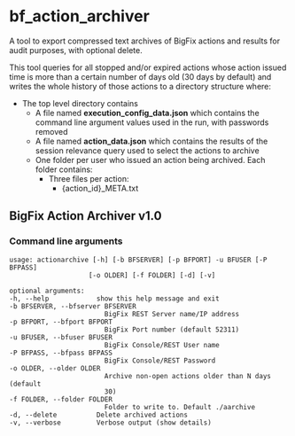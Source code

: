 # bf_action_archiver
A tool to export compressed text archives of BigFix actions and results for audit purposes, with optional delete.

This tool queries for all stopped and/or expired actions whose action issued time is more than
a certain number of days old (30 days by default) and writes the whole history of those actions to
a directory structure where:  
- The top level directory contains
    - A file named __execution_config_data.json__ which contains the command line argument values used in the run, with passwords removed
    - A file named __action_data.json__ which contains the results of the session relevance query used to select the actions to archive
    - One folder per user who issued an action being archived. Each folder contains:
        - Three files per action:
            - {action_id}_META.txt



## BigFix Action Archiver v1.0
### Command line arguments

    usage: actionarchive [-h] [-b BFSERVER] [-p BFPORT] -u BFUSER [-P BFPASS]
                        [-o OLDER] [-f FOLDER] [-d] [-v]

    optional arguments:
    -h, --help            show this help message and exit
    -b BFSERVER, --bfserver BFSERVER
                            BigFix REST Server name/IP address
    -p BFPORT, --bfport BFPORT
                            BigFix Port number (default 52311)
    -u BFUSER, --bfuser BFUSER
                            BigFix Console/REST User name
    -P BFPASS, --bfpass BFPASS
                            BigFix Console/REST Password
    -o OLDER, --older OLDER
                            Archive non-open actions older than N days (default
                            30)
    -f FOLDER, --folder FOLDER
                            Folder to write to. Default ./aarchive
    -d, --delete          Delete archived actions
    -v, --verbose         Verbose output (show details)
